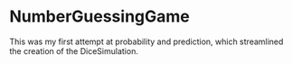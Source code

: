 # NumberGuessingGame
This was my first attempt at probability and prediction, which streamlined the creation of the DiceSimulation.
